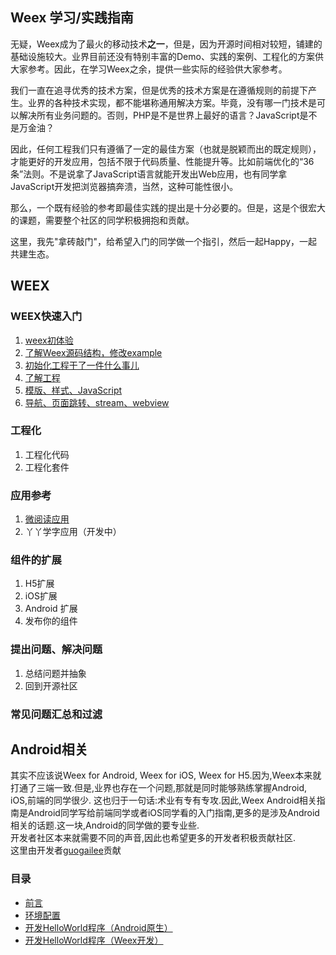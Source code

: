 ## Weex 学习/实践指南
无疑，Weex成为了最火的移动技术**之一**，但是，因为开源时间相对较短，铺建的基础设施较大。业界目前还没有特别丰富的Demo、实践的案例、工程化的方案供大家参考。因此，在学习Weex之余，提供一些实际的经验供大家参考。             

我们一直在追寻优秀的技术方案，但是优秀的技术方案是在遵循规则的前提下产生。业界的各种技术实现，都不能堪称通用解决方案。毕竟，没有哪一门技术是可以解决所有业务问题的。否则，PHP是不是世界上最好的语言？JavaScript是不是万金油？ 
     
因此，任何工程我们只有遵循了一定的最佳方案（也就是脱颖而出的既定规则），才能更好的开发应用，包括不限于代码质量、性能提升等。比如前端优化的“36条”法则。不是说拿了JavaScript语言就能开发出Web应用，也有同学拿JavaScript开发把浏览器搞奔溃，当然，这种可能性很小。
     
那么，一个既有经验的参考即最佳实践的提出是十分必要的。但是，这是个很宏大的课题，需要整个社区的同学积极拥抱和贡献。

这里，我先"拿砖敲门"，给希望入门的同学做一个指引，然后一起Happy，一起共建生态。        


## WEEX    
### WEEX快速入门        
1. [weex初体验](https://vczero.github.io/weex-learning/001_helloworld.html)      
2. [了解Weex源码结构，修改example](https://vczero.github.io/weex-learning/002_modify_example.html)       
3. [初始化工程干了一件什么事儿](https://vczero.github.io/weex-learning/003_init_project.html)                       
4. [了解工程](https://vczero.github.io/weex-learning/004_project.html)    
5. [模版、样式、JavaScript](https://vczero.github.io/weex-learning/005_t_s_s.html)   
6. [导航、页面跳转、stream、webview](https://vczero.github.io/weex-learning/006_navigation.html)  
    

### 工程化
1. 工程化代码       
2. 工程化套件         

### 应用参考        
1. [微阅读应用](https://github.com/vczero/weex-yy)         
2. 丫丫学字应用（开发中）         

### 组件的扩展   
1. H5扩展     
2. iOS扩展    
3. Android 扩展     
4. 发布你的组件        

### 提出问题、解决问题      
1. 总结问题并抽象     
2. 回到开源社区             

### 常见问题汇总和过滤    
  

## Android相关            
其实不应该说Weex for Android, Weex for iOS, Weex for H5.因为,Weex本来就打通了三端一致.但是,业界也存在一个问题,那就是同时能够熟练掌握Android, iOS,前端的同学很少.
这也归于一句话:术业有专有专攻.因此,Weex Android相关指南是Android同学写给前端同学或者iOS同学看的入门指南,更多的是涉及Android相关的话题.这一块,Android的同学做的要专业些.         
开发者社区本来就需要不同的声音,因此也希望更多的开发者积极贡献社区.        
这里由开发者[guogailee](https://github.com/guogailee)贡献

### 目录
- [前言](http://vczero.github.io/weex/android/004_Preface.html)
- [环境配置](http://vczero.github.io/weex/android/001_EnvironmentConfig.html)
- [开发HelloWorld程序（Android原生）](http://vczero.github.io/weex/android/002_HelloWorldBuildInNative.html)
- [开发HelloWorld程序（Weex开发）](http://vczero.github.io/weex/android/003_HelloWorldBuildInWeex.html) 

